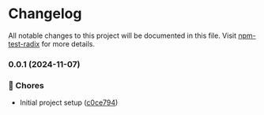 # Changelog

All notable changes to this project will be documented in this file. Visit [npm-test-radix](https://github.com/alisamar/npm-test-radix) for more details.
### 0.0.1 (2024-11-07)


### 🚚 Chores

* Initial project setup ([c0ce794](https://github.com/alisamar/npm-test-radix/commit/c0ce794c08eb488ecba5965707158bc6e9465e58))
